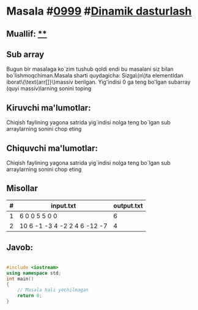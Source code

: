 
<h1>Masala #<a href="https://robocontest.uz/tasks/0999">0999</a> #<a href="https://robocontest.uz/tasks?category=3">Dinamik dasturlash</a></h1>
<h2> Muallif: <a href="https://robocontest.uz/profile/coder_2008">**</a></h2>
<h2>Sub array</h2>
<p>Bugun bir masalaga ko`zim tushub qoldi endi bu masalani siz bilan bo`lishmoqchiman.Masala sharti quydagicha: Sizga\(n\)ta elementldan iborat\(\text{arr[]}\)massiv berilgan. Yig'indisi 0 ga teng bo'lgan subarray (quyi massiv)larning sonini toping</p>
<h2>Kiruvchi ma'lumotlar:</h2>
<p>Chiqish faylining yagona satrida yig`indisi nolga teng bo`lgan sub arraylarning sonini chop eting</p>
<h2>Chiquvchi ma'lumotlar:</h2>
<p>Chiqish faylining yagona satrida yig`indisi nolga teng bo`lgan sub arraylarning sonini chop eting</p>
<h2>Misollar</h2>
<table>
    <thead>
        <tr>
            <th>#</th>
            <th>input.txt</th>
            <th>output.txt</th>
        </tr>
    </thead>
    <tbody>
            <tr>
                <td>1</td>
                <td>6
0 0 5 5 0 0</td>
                <td>6</td>
            </tr>
            <tr>
                <td>2</td>
                <td>10
6 -1 -3 4 -2 2 4 6 -12 -7</td>
                <td>4</td>
            </tr>
    </tbody>
    </table>
    
<h2>Javob:</h2>

######
```cpp
#include <iostream>
using namespace std;
int main()
{
    // Masala hali yechilmagan
    return 0;
}
```
